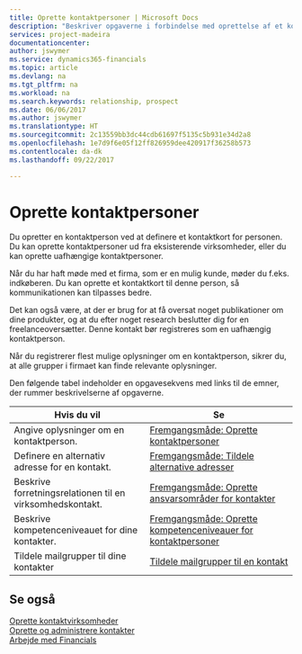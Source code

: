 ```yaml
---
title: Oprette kontaktpersoner | Microsoft Docs
description: "Beskriver opgaverne i forbindelse med oprettelse af et kontaktkort for en person, f.eks. et kundeemne eller en leverandør, og bidrager til at angive relationen og tilpasse kommunikationen."
services: project-madeira
documentationcenter: 
author: jswymer
ms.service: dynamics365-financials
ms.topic: article
ms.devlang: na
ms.tgt_pltfrm: na
ms.workload: na
ms.search.keywords: relationship, prospect
ms.date: 06/06/2017
ms.author: jswymer
ms.translationtype: HT
ms.sourcegitcommit: 2c13559bb3dc44cdb61697f5135c5b931e34d2a8
ms.openlocfilehash: 1e7d9f6e05f12ff826959dee420917f36258b573
ms.contentlocale: da-dk
ms.lasthandoff: 09/22/2017

---
```

# <a name="creating-contact-persons"></a>Oprette kontaktpersoner
Du opretter en kontaktperson ved at definere et kontaktkort for personen. Du kan oprette kontaktpersoner ud fra eksisterende virksomheder, eller du kan oprette uafhængige kontaktpersoner.

Når du har haft møde med et firma, som er en mulig kunde, møder du f.eks. indkøberen. Du kan oprette et kontaktkort til denne person, så kommunikationen kan tilpasses bedre.

Det kan også være, at der er brug for at få oversat noget publikationer om dine produkter, og at du efter noget research beslutter dig for en freelanceoversætter. Denne kontakt bør registreres som en uafhængig kontaktperson.

Når du registrerer flest mulige oplysninger om en kontaktperson, sikrer du, at alle grupper i firmaet kan finde relevante oplysninger.

Den følgende tabel indeholder en opgavesekvens med links til de emner, der rummer beskrivelserne af opgaverne. 

| Hvis du vil | Se |
| --- | --- |
| Angive oplysninger om en kontaktperson. |[Fremgangsmåde: Oprette kontaktpersoner](marketing-how-create-contact-persons.md) |
| Definere en alternativ adresse for en kontakt. |[Fremgangsmåde: Tildele alternative adresser](marketing-how-assign-alternate-address.md) |
| Beskrive forretningsrelationen til en virksomhedskontakt. |[Fremgangsmåde: Oprette ansvarsområder for kontakter](marketing-job-responsibilities.md) |
| Beskrive kompetenceniveauet for dine kontakter. |[Fremgangsmåde: Oprette kompetenceniveauer for kontaktpersoner](marketing-organizational-levels.md) |
| Tildele mailgrupper til dine kontakter |[Tildele mailgrupper til en kontakt](marketing-mailing-groups.md) |

## <a name="see-also"></a>Se også
[Oprette kontaktvirksomheder](marketing-create-contact-companies.md)  
[Oprette og administrere kontakter]()  
[Arbejde med Financials](ui-work-product.md)

